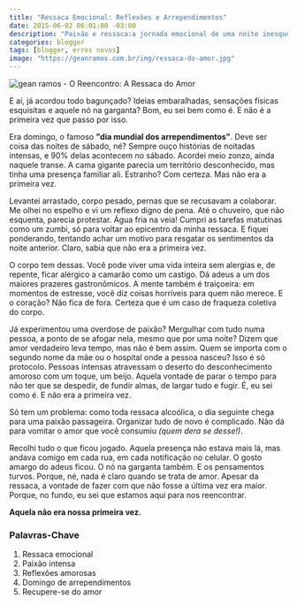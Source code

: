 ```yaml
---
title: "Ressaca Emocional: Reflexões e Arrependimentos"
date: 2015-06-02 06:01:00 -03:00
description: "Paixão e ressaca:a jornada emocional de uma noite inesquecível."
categories: blogger
tags: [blogger, erros novos]
image: "https://geanramos.com.br/img/ressaca-do-amor.jpg"
---
```


![gean ramos - O Reencontro: A Ressaca do Amor](https://geanramos.com.br/img/ressaca-do-amor.jpg)

E aí, já acordou todo bagunçado? Ideias embaralhadas, sensações físicas esquisitas e aquele nó na garganta? Bom, eu sei bem como é. E não é a primeira vez que passo por isso.

Era domingo, o famoso **"dia mundial dos arrependimentos"**. Deve ser coisa das noites de sábado, né? Sempre ouço histórias de noitadas intensas, e 90% delas acontecem no sábado. Acordei meio zonzo, ainda naquele transe. A cama gigante parecia um território desconhecido, mas tinha uma presença familiar ali. Estranho? Com certeza. Mas não era a primeira vez.

Levantei arrastado, corpo pesado, pernas que se recusavam a colaborar. Me olhei no espelho e vi um reflexo digno de pena. Até o chuveiro, que não esquenta, parecia protestar. Água fria na veia! Cumpri as tarefas matutinas como um zumbi, só para voltar ao epicentro da minha ressaca. E fiquei ponderando, tentando achar um motivo para resgatar os sentimentos da noite anterior. Claro, sabia que não era a primeira vez.

O corpo tem dessas. Você pode viver uma vida inteira sem alergias e, de repente, ficar alérgico a camarão como um castigo. Dá adeus a um dos maiores prazeres gastronômicos. A mente também é traiçoeira: em momentos de estresse, você diz coisas horríveis para quem não merece. E o coração? Não fica de fora. Certeza que é um caso de fraqueza coletiva do corpo.

Já experimentou uma overdose de paixão? Mergulhar com tudo numa pessoa, a ponto de se afogar nela, mesmo que por uma noite? Dizem que amor verdadeiro leva tempo, mas não é bem assim. Quem se importa com o segundo nome da mãe ou o hospital onde a pessoa nasceu? Isso é só protocolo. Pessoas intensas atravessam o deserto do desconhecimento amoroso com um toque, um beijo. Aquela vontade de parar o tempo para não ter que se despedir, de fundir almas, de largar tudo e fugir. É, eu sei como é. E não era a primeira vez.

Só tem um problema: como toda ressaca alcoólica, o dia seguinte chega para uma paixão passageira. Organizar tudo de novo é complicado. Não dá para vomitar o amor que você consumiu *(quem dera se desse!)*.

Recolhi tudo o que ficou jogado. Aquela presença não estava mais lá, mas andava comigo em cada rua, em cada notificação no celular. O gosto amargo do adeus ficou. O nó na garganta também. E os pensamentos turvos. Porque, né, nada é claro quando se trata de amor. Apesar da ressaca, a vontade de fazer com que não fosse a última vez era maior. Porque, no fundo, eu sei que estamos aqui para nos reencontrar.

**Aquela não era nossa primeira vez.**

### Palavras-Chave
1. Ressaca emocional
2. Paixão intensa
3. Reflexões amorosas
4. Domingo de arrependimentos
5. Recupere-se do amor